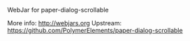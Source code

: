 WebJar for paper-dialog-scrollable

More info: http://webjars.org
Upstream:  https://github.com/PolymerElements/paper-dialog-scrollable